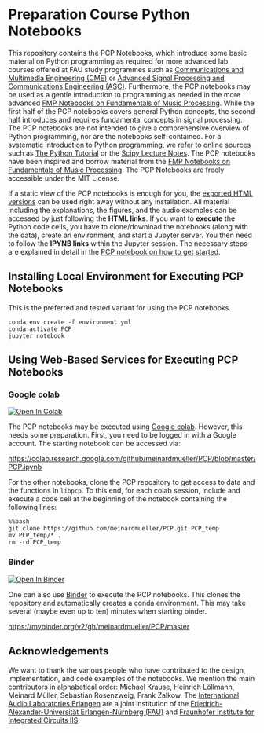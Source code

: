 # Preparation Course Python Notebooks

This repository contains the PCP Notebooks, which introduce some basic material on Python programming as required for more advanced lab courses offered at FAU study programmes such as <a href="https://www.cme.studium.fau.de/">Communications and Multimedia Engineering (CME)</a> or <a href="https://www.asc.studium.fau.de/">Advanced Signal Processing and Communications Engineering (ASC)</a>. Furthermore, the PCP notebooks may be used as a gentle introduction to programming as needed in the more advanced <a href="https://www.audiolabs-erlangen.de/FMP">FMP Notebooks on Fundamentals of Music Processing</a>. While the first half of the PCP notebooks covers general Python concepts, the second half introduces and requires fundamental concepts in signal processing. The PCP notebooks are not intended to give a comprehensive overview of Python programming, nor are the notebooks self-contained. For a systematic introduction to Python programming, we refer to online sources such as  <a href="https://docs.python.org/3/tutorial/index.html">The Python Tutorial</a> or the <a href="https://scipy-lectures.org/">Scipy Lecture Notes</a>. The PCP notebooks have been inspired and borrow material from the <a href="https://www.audiolabs-erlangen.de/FMP">FMP Notebooks on Fundamentals of Music Processing</a>. The PCP Notebooks are freely accessible under the MIT License.

If a static view of the PCP notebooks is enough for you, the [exported HTML versions](https://www.audiolabs-erlangen.de/PCP) can be used right away without any installation. All material including the explanations, the figures, and the audio examples can be accessed by just following the **HTML links**. If you want to **execute** the Python code cells, you have to clone/download the notebooks (along with the data), create an environment, and start a Jupyter server. You then need to follow the **IPYNB links** within the Jupyter session. The necessary steps are explained in detail in the [PCP notebook on how to get started](https://www.audiolabs-erlangen.de/resources/MIR/PCP/PCP_getstarted.html).

## Installing Local Environment for Executing PCP Notebooks
This is the preferred and tested variant for using the PCP notebooks.

```
conda env create -f environment.yml
conda activate PCP
jupyter notebook
```

## Using Web-Based Services for Executing PCP Notebooks

### Google colab
[![Open In Colab](https://colab.research.google.com/assets/colab-badge.svg)](https://colab.research.google.com/github/meinardmueller/PCP/blob/master/PCP.ipynb)

The PCP notebooks may be executed using [Google colab](https://colab.research.google.com/). However, this needs some preparation. First, you need to be logged in with a Google account. The starting notebook can be accessed via:

https://colab.research.google.com/github/meinardmueller/PCP/blob/master/PCP.ipynb

For the other notebooks, clone the PCP repository to get access to data and the functions in `libpcp`. To this end, for each colab session, include and execute a code cell at the beginning of the notebook containing the following lines:

```
%%bash
git clone https://github.com/meinardmueller/PCP.git PCP_temp
mv PCP_temp/* .
rm -rd PCP_temp
```

### Binder
[![Open In Binder](https://mybinder.org/badge_logo.svg)](https://mybinder.org/v2/gh/meinardmueller/PCP/master)

One can also use [Binder](https://mybinder.org/) to execute the PCP notebooks. This clones the repository and automatically creates a conda environment. This may take several (maybe even up to ten) minutes when starting binder.

https://mybinder.org/v2/gh/meinardmueller/PCP/master

## Acknowledgements

We want to thank the various people who have contributed to the design, implementation, and code examples of the notebooks. We mention the main contributors in alphabetical order: Michael Krause, Heinrich Löllmann, Meinard Müller, Sebastian Rosenzweig, Frank Zalkow. The [International Audio Laboratories Erlangen](https://www.audiolabs-erlangen.de/) are a joint institution of the [Friedrich-Alexander-Universität Erlangen-Nürnberg (FAU)](https://www.fau.eu/) and [Fraunhofer Institute for Integrated Circuits IIS](https://www.iis.fraunhofer.de/en.html).
